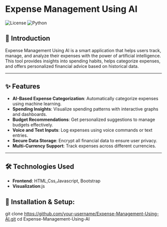 
# Expense Management Using AI

![License](https://img.shields.io/badge/license-MIT-blue.svg)
![Python](https://img.shields.io/badge/python-3.x-blue)

## 🚀 Introduction
Expense Management Using AI is a smart application that helps users track, manage, and analyze their expenses with the power of artificial intelligence. This tool provides insights into spending habits, helps categorize expenses, and offers personalized financial advice based on historical data.

---

## ✨ Features
- **AI-Based Expense Categorization**: Automatically categorize expenses using machine learning.
- **Spending Insights**: Visualize spending patterns with interactive graphs and dashboards.
- **Budget Recommendations**: Get personalized suggestions to manage budgets effectively.
- **Voice and Text Inputs**: Log expenses using voice commands or text entries.
- **Secure Data Storage**: Encrypt all financial data to ensure user privacy.
- **Multi-Currency Support**: Track expenses across different currencies.

---

## 🛠️ Technologies Used
- **Frontend**: HTML,Css,Javascript, Bootstrap
- **Visualization**:js


## 🚀 Installation & Setup:



   git clone https://github.com/your-username/Expense-Management-Using-AI.git
   cd Expense-Management-Using-AI
